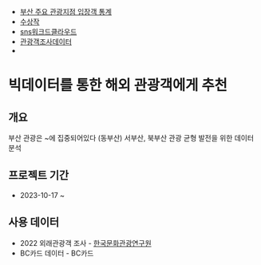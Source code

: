 - [부산 주요 관광지점 입장객 통계](https://know.tour.go.kr/stat/visitStatDis/table.do#metaDataModal)
- [수상작](http://tourbigdata.kr/award.asp)
- [sns워크드클라우드](https://stat.mcst.go.kr/portal/visual/sns)
- [관광객조사데이터](https://know.tour.go.kr/stat/tourStatSearchDis19Re.do)
- 
# 빅데이터를 통한 해외 관광객에게 추천
## 개요
부산 관광은 ~에 집중되어있다 (동부산) 서부산, 북부산 관광 균형 발전을 위한 데이터 분석
## 프로젝트 기간
- 2023-10-17 ~
## 사용 데이터
- 2022 외래관광객 조사 - [한국문화관광연구원](https://www.kcti.re.kr/web/user/main.do)
- BC카드 데이터 - BC카드  

